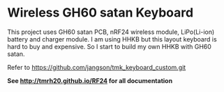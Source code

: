 
# Wireless GH60 satan Keyboard
This project uses GH60 satan PCB, nRF24 wireless module, LiPo(Li-ion) battery and charger module. I am using HHKB but this layout keyboard is hard to buy and expensive. So I start to build my own HHKB with GH60 satan.

Refer to https://github.com/jangson/tmk_keyboard_custom.git
 
**See http://tmrh20.github.io/RF24 for all documentation**
